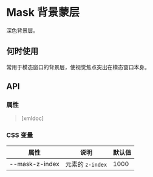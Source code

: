 # Mask 背景蒙层

深色背景层。

## 何时使用

常用于模态窗口的背景层，使视觉焦点突出在模态窗口本身。


<code-demo Src="Demos/Components/Mask/Demos/Demo1"></code-demo>

## API

### 属性

> [xmldoc]

### CSS 变量

| 属性               | 说明             | 默认值                                           |
| ------------------ | --------        | ------------------------------------------------ |
| --mask-z-index     | 元素的 `z-index` | 1000                      |

